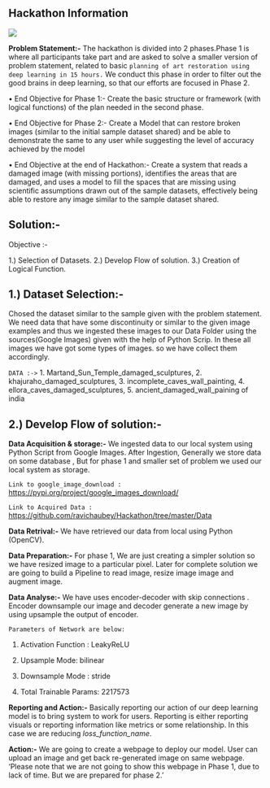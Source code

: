 ## Hackathon Information

![](https://techaeris.com/wp-content/uploads/2018/04/NVIDIA-deep-learning-ai-image-reconstruction.jpg)

**Problem Statement:-** The hackathon is divided into 2 phases.Phase 1 is where all participants take part and are asked to solve a smaller version of problem statement, related to basic `planning of art restoration using deep learning in 15 hours.` We conduct this phase in order to filter out the good brains in deep learning, so that our efforts are focused in Phase 2.

• End Objective for Phase 1:- Create the basic structure or framework (with logical functions) of the plan needed in the second phase.

• End Objective for Phase 2:- Create a Model that can restore broken images (similar to the initial sample dataset shared) and be able to demonstrate the same to any user while suggesting the level of accuracy achieved by the model

• End Objective at the end of Hackathon:- Create a system that reads a damaged image (with missing portions), identifies the areas that are damaged, and uses a model to fill the spaces that are missing using scientific assumptions drawn out of the sample datasets, effectively being able to restore any image similar to the sample dataset shared.

## Solution:-

Objective :-
   
   1.) Selection of Datasets.
   2.) Develop Flow of solution.
   3.) Creation of Logical Function.

## 1.) Dataset Selection:- 

Chosed the dataset similar to the sample given with the problem statement. We need data that have some discontinuity or similar to the given image examples and thus we ingested these images to our Data Folder using the sources(Google Images) given with the help of Python Scrip.
In these all images we have got some types of images. so we have collect them accordingly.

`DATA :->` 1. Martand_Sun_Temple_damaged_sculptures, 
           2. khajuraho_damaged_sculptures, 
           3. incomplete_caves_wall_painting, 
           4. ellora_caves_damaged_sculptures,
           5. ancient_damaged_wall_paining of india

## 2.) Develop Flow of solution:- 

**Data Acquisition & storage:-** We ingested data to our local system using Python Script from Google Images.
After Ingestion, Generally we store data on some database , But for phase 1 and smaller set of problem we used our local system as storage.

`Link to google_image_download :` https://pypi.org/project/google_images_download/

`Link to Acquired Data :` https://github.com/ravichaubey/Hackathon/tree/master/Data


**Data Retrival:-** We have retrieved our data from local using Python (OpenCV).
 
**Data Preparation:-**  For phase 1, We are just creating a simpler solution so we have resized image to a particular pixel. Later for complete solution we are going to build a Pipeline to read image, resize image image and augment image.
   
**Data Analyse:-** We have uses encoder-decoder with skip connections . Encoder downsample our image and decoder generate a new image by using upsample the output of encoder.

`Parameters of Network are below:`
        
1. Activation Function : LeakyReLU

2. Upsample Mode: bilinear
        
3. Downsample Mode : stride
        
4. Total Trainable Params: 2217573

**Reporting and Action:-** Basically reporting our action of our deep learning model is to bring system to work for users. Reporting is either reporting visuals or reporting information like metrics or some relationship. In this case we are reducing _loss_function_name_.

**Action:-** We are going to create a webpage to deploy our model. User can upload an image and get back re-generated image on same webpage. ‘Please note that we are not going to show this webpage in Phase 1, due to lack of time. But we are prepared for phase 2.’
